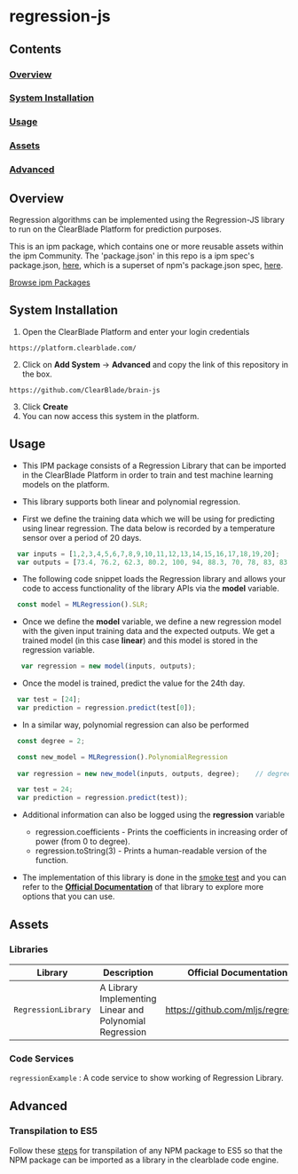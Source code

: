 # regression-js

## Contents

### [Overview](#overview-1)
### [System Installation](#system-installation)
### [Usage](#usage-1)
### [Assets](#assets-1)
### [Advanced](#advanced-1)

## Overview

Regression algorithms can be implemented using the Regression-JS library to run on the ClearBlade Platform for prediction purposes.

This is an ipm package, which contains one or more reusable assets within the ipm Community. The 'package.json' in this repo is a ipm spec's package.json, [here](https://docs.clearblade.com/v/3/6-ipm/spec), which is a superset of npm's package.json spec, [here](https://docs.npmjs.com/files/package.json).

[Browse ipm Packages](https://ipm.clearblade.com)

## System Installation

1. Open the ClearBlade Platform and enter your login credentials
```
https://platform.clearblade.com/
```
2. Click on **Add System** -> **Advanced** and copy the link of this repository in the box.
```
https://github.com/ClearBlade/brain-js
```
3. Click **Create**
4. You can now access this system in the platform.

## Usage

- This IPM package consists of a Regression Library that can be imported in the ClearBlade Platform in order to train and test machine learning models on the platform.

- This library supports both linear and polynomial regression.

- First we define the training data which we will be using for predicting using linear regression. The data below is recorded by a temperature sensor over a period of 20 days. 

``` javascript
  var inputs = [1,2,3,4,5,6,7,8,9,10,11,12,13,14,15,16,17,18,19,20];
  var outputs = [73.4, 76.2, 62.3, 80.2, 100, 94, 88.3, 70, 78, 83, 83, 91, 74, 68, 84, 81, 90, 94, 103, 99];
```

- The following code snippet loads the Regression library and allows your code to access functionality of the library APIs via the **model** variable.

``` javascript
  const model = MLRegression().SLR;
```

- Once we define the **model** variable, we define a new regression model with the given input training data and the expected outputs. We get a trained model (in this case **linear**) and this model is stored in the regression variable.

``` javascript
   var regression = new model(inputs, outputs);
```

- Once the model is trained, predict the value for the 24th day.

``` javascript
  var test = [24];
  var prediction = regression.predict(test[0]);
```

- In a similar way, polynomial regression can also be performed

``` javascript
  const degree = 2;

  const new_model = MLRegression().PolynomialRegression
  
  var regression = new new_model(inputs, outputs, degree);    // degree of the polynomial equation is provided

  var test = 24;
  var prediction = regression.predict(test));
```
 
- Additional information can also be logged using the **regression** variable
  - regression.coefficients -  Prints the coefficients in increasing order of power (from 0 to degree).
  - regression.toString(3) - Prints a human-readable version of the function.

- The implementation of this library is done in the [smoke test](https://github.com/ClearBlade/regression-js/blob/master/code/services/RegressionExample/RegressionExample.js) and you can refer to the [**Official Documentation**](https://github.com/mljs/regression) of that library to explore more options that you can use.  

## Assets

### Libraries 

| Library                   | Description                                             | Official Documentation             |
| ------------------------- | ------------------------------------------------------- | ---------------------------------- |
| ``` RegressionLibrary ``` | A Library Implementing Linear and Polynomial Regression | https://github.com/mljs/regression |

### Code Services

``` regressionExample ``` : A code service to show working of Regression Library.

## Advanced 

### Transpilation to ES5

Follow these [steps](https://github.com/ClearBlade/Machine-Learning-Node-Libraries/blob/master/README.md#steps-for-transpilation-to-es5-1) for transpilation of any NPM package to ES5 so that the NPM package can be imported as a library in the clearblade code engine.
